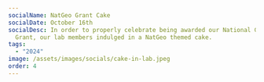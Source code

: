 ```yaml
---
socialName: NatGeo Grant Cake
socialDate: October 16th
socialDesc: In order to properly celebrate being awarded our National Geographic
  Grant, our lab members indulged in a NatGeo themed cake.
tags:
  - "2024"
image: /assets/images/socials/cake-in-lab.jpeg
order: 4
---
```

